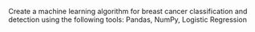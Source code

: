 Create a machine learning algorithm for breast cancer classification and detection using the following tools: Pandas, NumPy, Logistic Regression
